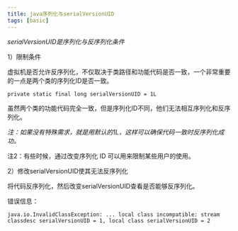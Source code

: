 ```yaml
---
title: java序列化与serialVersionUID
tags: [basic]
---
```



*serialVersionUID是序列化与反序列化条件*

1）限制条件

虚拟机是否允许反序列化，不仅取决于类路径和功能代码是否一致，一个非常重要的一点是两个类的序列化ID是否一致。

```
private static final long serialVersionUID = 1L
```

虽然两个类的功能代码完全一致，但是序列化ID不同，他们无法相互序列化和反序列化。

*注：如果没有特殊需求，就是用默认的1L，这样可以确保代码一致时反序列化成功。*

注2：有些时候，通过改变序列化 ID 可以用来限制某些用户的使用。

2）修改serialVersionUID使其无法反序列化

将代码反序列化，然后改变serialVersionUID查看是否能够反序列化。

错误信息：

```
java.io.InvalidClassException: ... local class incompatible: stream classdesc serialVersionUID = 1, local class serialVersionUID = 2
```